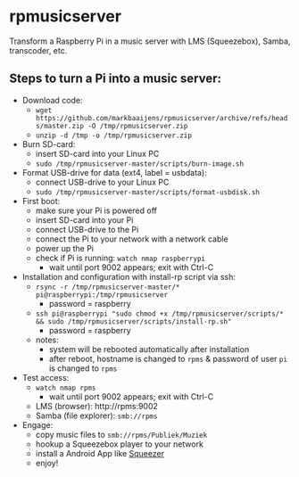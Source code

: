 # rpmusicserver
Transform a Raspberry Pi in a music server with LMS (Squeezebox), Samba, transcoder, etc.

## Steps to turn a Pi into a music server:
* Download code:
  * `wget https://github.com/markbaaijens/rpmusicserver/archive/refs/heads/master.zip -O /tmp/rpmusicserver.zip`
  * `unzip -d /tmp -o /tmp/rpmusicserver.zip`
* Burn SD-card:
  * insert SD-card into your Linux PC
  * `sudo /tmp/rpmusicserver-master/scripts/burn-image.sh`
* Format USB-drive for data (ext4, label = usbdata):
  * connect USB-drive to your Linux PC
  * `sudo /tmp/rpmusicserver-master/scripts/format-usbdisk.sh`
* First boot:
  * make sure your Pi is powered off
  * insert SD-card into your Pi
  * connect USB-drive to the Pi
  * connect the Pi to your network with a network cable 
  * power up the Pi
  * check if Pi is running: `watch nmap raspberrypi`
    * wait until port 9002 appears; exit with Ctrl-C
* Installation and configuration with install-rp script via ssh:
  * `rsync -r /tmp/rpmusicserver-master/* pi@raspberrypi:/tmp/rpmusicserver`
	  * password = raspberry  
  * `ssh pi@raspberrypi "sudo chmod +x /tmp/rpmusicserver/scripts/* && sudo /tmp/rpmusicserver/scripts/install-rp.sh"`
	  * password = raspberry
  * notes:
    * system will be rebooted automatically after installation
    * after reboot, hostname is changed to `rpms` & password of user `pi` is changed to `rpms`
* Test access:
  * `watch nmap rpms`
    * wait until port 9002 appears; exit with Ctrl-C
  * LMS (browser): http://rpms:9002
  * Samba (file explorer): `smb://rpms`
* Engage:
  * copy music files to `smb://rpms/Publiek/Muziek`
  * hookup a Squeezebox player to your network
  * install a Android App like [Squeezer](https://play.google.com/store/apps/details?id=uk.org.ngo.squeezer)
  * enjoy!
